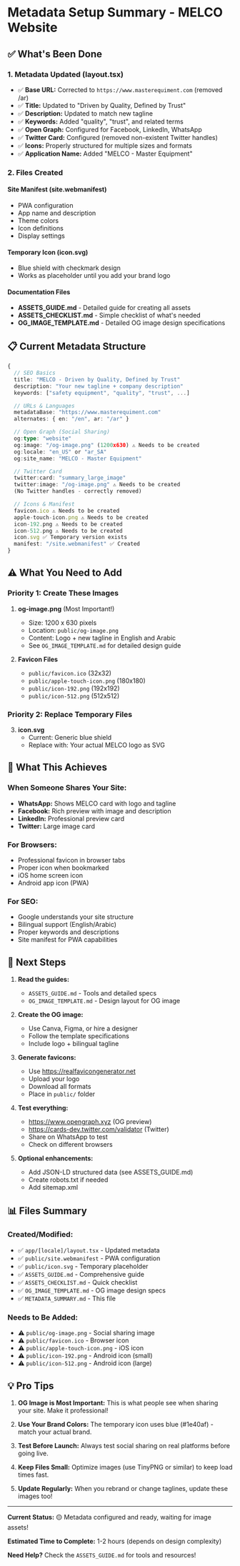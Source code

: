 # Metadata Setup Summary - MELCO Website

## ✅ What's Been Done

### 1. Metadata Updated (layout.tsx)

- ✅ **Base URL:** Corrected to `https://www.masterequiment.com` (removed /ar)
- ✅ **Title:** Updated to "Driven by Quality, Defined by Trust"
- ✅ **Description:** Updated to match new tagline
- ✅ **Keywords:** Added "quality", "trust", and related terms
- ✅ **Open Graph:** Configured for Facebook, LinkedIn, WhatsApp
- ✅ **Twitter Card:** Configured (removed non-existent Twitter handles)
- ✅ **Icons:** Properly structured for multiple sizes and formats
- ✅ **Application Name:** Added "MELCO - Master Equipment"

### 2. Files Created

#### Site Manifest (site.webmanifest)

- PWA configuration
- App name and description
- Theme colors
- Icon definitions
- Display settings

#### Temporary Icon (icon.svg)

- Blue shield with checkmark design
- Works as placeholder until you add your brand logo

#### Documentation Files

- **ASSETS_GUIDE.md** - Detailed guide for creating all assets
- **ASSETS_CHECKLIST.md** - Simple checklist of what's needed
- **OG_IMAGE_TEMPLATE.md** - Detailed OG image design specifications

## 📋 Current Metadata Structure

```typescript
{
  // SEO Basics
  title: "MELCO - Driven by Quality, Defined by Trust"
  description: "Your new tagline + company description"
  keywords: ["safety equipment", "quality", "trust", ...]

  // URLs & Languages
  metadataBase: "https://www.masterequiment.com"
  alternates: { en: "/en", ar: "/ar" }

  // Open Graph (Social Sharing)
  og:type: "website"
  og:image: "/og-image.png" (1200x630) ⚠️ Needs to be created
  og:locale: "en_US" or "ar_SA"
  og:site_name: "MELCO - Master Equipment"

  // Twitter Card
  twitter:card: "summary_large_image"
  twitter:image: "/og-image.png" ⚠️ Needs to be created
  (No Twitter handles - correctly removed)

  // Icons & Manifest
  favicon.ico ⚠️ Needs to be created
  apple-touch-icon.png ⚠️ Needs to be created
  icon-192.png ⚠️ Needs to be created
  icon-512.png ⚠️ Needs to be created
  icon.svg ✅ Temporary version exists
  manifest: "/site.webmanifest" ✅ Created
}
```

## ⚠️ What You Need to Add

### Priority 1: Create These Images

1. **og-image.png** (Most Important!)

   - Size: 1200 x 630 pixels
   - Location: `public/og-image.png`
   - Content: Logo + new tagline in English and Arabic
   - See `OG_IMAGE_TEMPLATE.md` for detailed design guide

2. **Favicon Files**
   - `public/favicon.ico` (32x32)
   - `public/apple-touch-icon.png` (180x180)
   - `public/icon-192.png` (192x192)
   - `public/icon-512.png` (512x512)

### Priority 2: Replace Temporary Files

3. **icon.svg**
   - Current: Generic blue shield
   - Replace with: Your actual MELCO logo as SVG

## 🎯 What This Achieves

### When Someone Shares Your Site:

- **WhatsApp:** Shows MELCO card with logo and tagline
- **Facebook:** Rich preview with image and description
- **LinkedIn:** Professional preview card
- **Twitter:** Large image card

### For Browsers:

- Professional favicon in browser tabs
- Proper icon when bookmarked
- iOS home screen icon
- Android app icon (PWA)

### For SEO:

- Google understands your site structure
- Bilingual support (English/Arabic)
- Proper keywords and descriptions
- Site manifest for PWA capabilities

## 🚀 Next Steps

1. **Read the guides:**

   - `ASSETS_GUIDE.md` - Tools and detailed specs
   - `OG_IMAGE_TEMPLATE.md` - Design layout for OG image

2. **Create the OG image:**

   - Use Canva, Figma, or hire a designer
   - Follow the template specifications
   - Include logo + bilingual tagline

3. **Generate favicons:**

   - Use https://realfavicongenerator.net
   - Upload your logo
   - Download all formats
   - Place in `public/` folder

4. **Test everything:**

   - https://www.opengraph.xyz (OG preview)
   - https://cards-dev.twitter.com/validator (Twitter)
   - Share on WhatsApp to test
   - Check on different browsers

5. **Optional enhancements:**
   - Add JSON-LD structured data (see ASSETS_GUIDE.md)
   - Create robots.txt if needed
   - Add sitemap.xml

## 📊 Files Summary

### Created/Modified:

- ✅ `app/[locale]/layout.tsx` - Updated metadata
- ✅ `public/site.webmanifest` - PWA configuration
- ✅ `public/icon.svg` - Temporary placeholder
- ✅ `ASSETS_GUIDE.md` - Comprehensive guide
- ✅ `ASSETS_CHECKLIST.md` - Quick checklist
- ✅ `OG_IMAGE_TEMPLATE.md` - OG image design specs
- ✅ `METADATA_SUMMARY.md` - This file

### Needs to Be Added:

- ⚠️ `public/og-image.png` - Social sharing image
- ⚠️ `public/favicon.ico` - Browser icon
- ⚠️ `public/apple-touch-icon.png` - iOS icon
- ⚠️ `public/icon-192.png` - Android icon (small)
- ⚠️ `public/icon-512.png` - Android icon (large)

## 💡 Pro Tips

1. **OG Image is Most Important:** This is what people see when sharing your site. Make it professional!

2. **Use Your Brand Colors:** The temporary icon uses blue (#1e40af) - match your actual brand.

3. **Test Before Launch:** Always test social sharing on real platforms before going live.

4. **Keep Files Small:** Optimize images (use TinyPNG or similar) to keep load times fast.

5. **Update Regularly:** When you rebrand or change taglines, update these images too!

---

**Current Status:** 🟡 Metadata configured and ready, waiting for image assets!

**Estimated Time to Complete:** 1-2 hours (depends on design complexity)

**Need Help?** Check the `ASSETS_GUIDE.md` for tools and resources!
